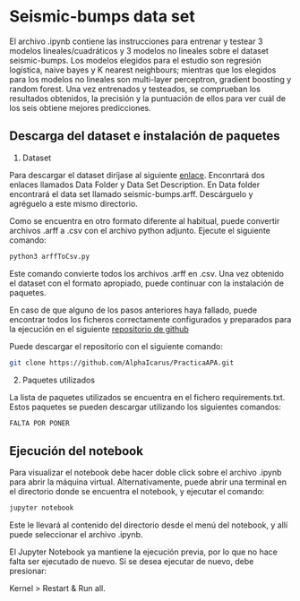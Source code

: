# Seismic-bumps data set

El archivo .ipynb contiene las instrucciones para entrenar y testear 3 modelos lineales/cuadráticos y 3 modelos no lineales sobre el dataset seismic-bumps. Los modelos elegidos para el estudio son regresión logística, naive bayes y K nearest neighbours; mientras que los elegidos para los modelos no lineales son multi-layer perceptron, gradient boosting y random forest. Una vez entrenados y testeados, se comprueban los resultados obtenidos, la precisión y la puntuación de ellos para ver cuál de los seis obtiene mejores predicciones. 

## Descarga del dataset e instalación de paquetes

1) Dataset

Para descargar el dataset diríjase al siguiente [enlace](http://archive.ics.uci.edu/ml/datasets/seismic-bumps). Enconrtará dos enlaces llamados Data Folder y Data Set Description. En Data folder encontrará el data set llamado seismic-bumps.arff. Descárguelo y agréguelo a este mismo directorio.

Como se encuentra en otro formato diferente al habitual, puede convertir archivos .arff a .csv con el archivo python adjunto. Ejecute el siguiente comando:

```bash
python3 arffToCsv.py
```

Este comando convierte todos los archivos .arff en .csv. Una vez obtenido el dataset con el formato apropiado, puede continuar con la instalación de paquetes.

En caso de que alguno de los pasos anteriores haya fallado, puede encontrar todos los ficheros correctamente configurados y preparados para la ejecución en el siguiente [repositorio de github](https://github.com/AlphaIcarus/PracticaAPA.git)

Puede descargar el repositorio con el siguiente comando:

```bash
git clone https://github.com/AlphaIcarus/PracticaAPA.git
```

2) Paquetes utilizados

La lista de paquetes utilizados se encuentra en el fichero requirements.txt. Estos paquetes se pueden descargar utilizando los siguientes comandos:

```bash
FALTA POR PONER
```

## Ejecución del notebook

Para visualizar el notebook debe hacer doble click sobre el archivo .ipynb para abrir la máquina virtual. Alternativamente, puede abrir una terminal en el directorio donde se encuentra el notebook, y ejecutar el comando:

```bash
jupyter notebook
```

Este le llevará al contenido del directorio desde el menú del notebook, y allí puede seleccionar el archivo .ipynb.

El Jupyter Notebook ya mantiene la ejecución previa, por lo que no hace falta ser ejecutado de nuevo. Si se desea ejecutar de nuevo, debe presionar:

Kernel > Restart & Run all.

